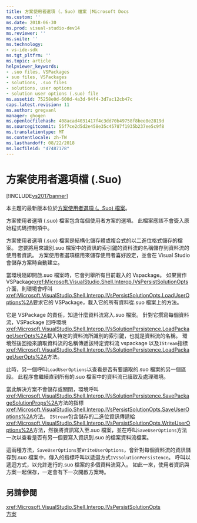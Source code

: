 ```yaml
---
title: 方案使用者選項 (。Suo) 檔案 |Microsoft Docs
ms.custom: ''
ms.date: 2018-06-30
ms.prod: visual-studio-dev14
ms.reviewer: ''
ms.suite: ''
ms.technology:
- vs-ide-sdk
ms.tgt_pltfrm: ''
ms.topic: article
helpviewer_keywords:
- .suo files, VSPackages
- suo files, VSPackages
- solutions, .suo files
- solutions, user options
- solution user options (.suo) file
ms.assetid: 75258e0d-600d-4a3d-94f4-3d7ac12cb47c
caps.latest.revision: 11
ms.author: gregvanl
manager: ghogen
ms.openlocfilehash: 408acad4031417f4c3dd70b49758f8bee8e2819d
ms.sourcegitcommit: 55f7ce2d5d2e458e35c45787f1935b237ee5c9f8
ms.translationtype: MT
ms.contentlocale: zh-TW
ms.lasthandoff: 08/22/2018
ms.locfileid: "47487178"
---
```

# <a name="solution-user-options-suo-file"></a>方案使用者選項檔 (.Suo)
[!INCLUDE[vs2017banner](../../includes/vs2017banner.md)]

本主題的最新版本位於[方案使用者選項 (。Suo) 檔案](https://docs.microsoft.com/visualstudio/extensibility/internals/solution-user-options-dot-suo-file)。  
  
方案使用者選項 (.suo) 檔案包含每個使用者方案的選項。 此檔案應該不會簽入原始程式碼控制項中。  
  
 方案使用者選項 (.suo) 檔案是結構化儲存體或複合式的以二進位格式儲存的檔案。 您要將用來識別.suo 檔案中的資訊的索引鍵的資料流的名稱儲存到資料流的使用者資訊。 方案使用者選項檔用來儲存使用者喜好設定，並會在 Visual Studio 會儲存方案時自動建立。  
  
 當環境隨即開啟.suo 檔案時，它會列舉所有目前載入的 Vspackage。 如果實作 VSPackage<xref:Microsoft.VisualStudio.Shell.Interop.IVsPersistSolutionOpts>介面，則環境會呼叫<xref:Microsoft.VisualStudio.Shell.Interop.IVsPersistSolutionOpts.LoadUserOptions%2A>要求它的 VSPackage，載入它的所有資料從.suo 檔案上的方法。  
  
 它是 VSPackage 的責任，知道什麼資料流寫入.suo 檔案。 針對它撰寫每個資料流，VSPackage 回呼環境<xref:Microsoft.VisualStudio.Shell.Interop.IVsSolutionPersistence.LoadPackageUserOpts%2A>載入特定的資料流所識別的索引鍵，也就是資料流的名稱。 環境然後回撥來讀取資料流的名稱傳遞該特定資料流 vspackage 以及`IStream`指標<xref:Microsoft.VisualStudio.Shell.Interop.IVsSolutionPersistence.LoadPackageUserOpts%2A>方法。  
  
 此時，另一個呼叫`LoadUserOptions`以查看是否有要讀取的.suo 檔案的另一個區段。 此程序會繼續直到所有的.suo 檔案中的資料流已讀取及處理環境。  
  
 當此解決方案不會儲存或關閉，環境呼叫<xref:Microsoft.VisualStudio.Shell.Interop.IVsSolutionPersistence.SavePackageSolutionProps%2A>方法的指標<xref:Microsoft.VisualStudio.Shell.Interop.IVsPersistSolutionOpts.SaveUserOptions%2A>方法。 `IStream`包含儲存的二進位資訊傳遞給<xref:Microsoft.VisualStudio.Shell.Interop.IVsPersistSolutionOpts.WriteUserOptions%2A>方法，然後將資訊寫入至.suo 檔案，並在呼叫`SaveUserOptions`方法一次以查看是否有另一個要寫入資訊到.suo 的檔案資料流檔案。  
  
 這兩種方法，`SaveUserOptions`並`WriteUserOptions`，會針對每個資料流的資訊儲存到.suo 檔案中，傳入的指標呼叫以遞迴方式`IVsSolutionPersistence`。 呼叫以遞迴方式，以允許進行的.suo 檔案的多個資料流寫入。 如此一來，使用者資訊與方案一起保存，一定會有下一次開啟方案時。  
  
## <a name="see-also"></a>另請參閱  
 <xref:Microsoft.VisualStudio.Shell.Interop.IVsPersistSolutionOpts>   
 [方案](../../extensibility/internals/solutions.md)

